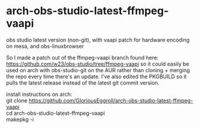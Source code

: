 # arch-obs-studio-latest-ffmpeg-vaapi
obs studio latest version (non-git), with vaapi patch for hardware encoding on mesa, and obs-linuxbrowser

So I made a patch out of the ffmpeg-vaapi branch found here: https://github.com/w23/obs-studio/tree/ffmpeg-vaapi so it could easily be used on arch with obs-studio-git on the AUR rather than cloning + merging the repo every time there's an update. I've also edited the PKGBUILD so it pulls the latest release instead of the latest git commit version. 

install instructions on arch:  
git clone https://github.com/GloriousEggroll/arch-obs-studio-latest-ffmpeg-vaapi  
cd arch-obs-studio-latest-ffmpeg-vaapi  
makepkg -i  
